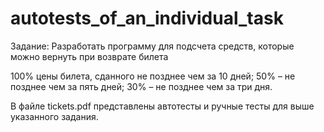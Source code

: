 # autotests_of_an_individual_task
Задание:
Разработать программу для подсчета средств, которые можно вернуть при  возврате билета

100%  цены билета, сданного не позднее чем за 10 дней;
50% – не позднее чем за пять дней;
       30% – не позднее чем за три дня.
       
В файле tickets.pdf представлены автотесты и ручные тесты для выше указанного задания.
